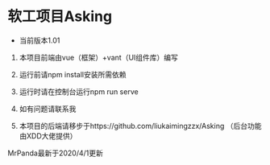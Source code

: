 # 软工项目Asking

- 当前版本1.01

1. 本项目前端由vue（框架）+vant（UI组件库）编写

2. 运行前请npm install安装所需依赖

3. 运行时请在控制台运行npm run serve

4. 如有问题请联系我

5. 本项目的后端请移步于https://github.com/liukaimingzzx/Asking （后台功能由XDD大佬提供）


MrPanda最新于2020/4/1更新
